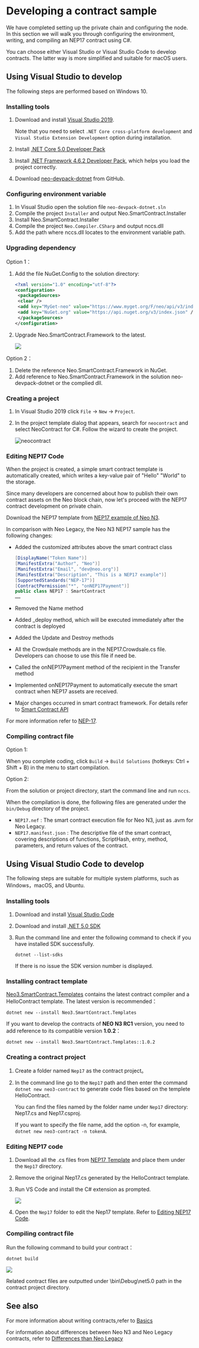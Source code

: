 # Developing a contract sample

We have completed setting up the private chain and configuring the node. In this section we will walk you through configuring the environment, writing, and compiling an NEP17 contract using C#.

You can choose either Visual Studio or Visual Studio Code to develop contracts. The latter way is more simplified and suitable for macOS users.

## Using Visual Studio to develop

The following steps are performed based on Windows 10.

### Installing tools

1. Download and install [Visual Studio 2019](https://www.visualstudio.com/products/visual-studio-community-vs).

   Note that you need to select `.NET Core cross-platform development` and `Visual Studio Extension Development` option during installation.

2. Install [.NET Core 5.0 Developer Pack](https://dotnet.microsoft.com/download/dotnet/thank-you/sdk-5.0.202-windows-x64-installer) 

3. Install [.NET Framework 4.6.2 Developer Pack](https://dotnet.microsoft.com/download/dotnet-framework/thank-you/net462-developer-pack-offline-installer), which helps you load the project correctly.

4. Download  [neo-devpack-dotnet](https://github.com/neo-project/neo-devpack-dotnet) from GitHub.

### Configuring environment variable

1. In Visual Studio open the solution file `neo-devpack-dotnet.sln`
2. Compile the project `Installer` and output Neo.SmartContract.Installer
3. Install Neo.SmartContract.Installer
4. Compile the project `Neo.Compiler.CSharp` and output nccs.dll
5. Add the path where nccs.dll locates to the environment variable path.

### Upgrading dependency

Option 1：

1. Add the file NuGet.Config to the solution directory:

   ```xml
   <?xml version="1.0" encoding="utf-8"?>
   <configuration>
    <packageSources>
    <clear />
    <add key="MyGet-neo" value="https://www.myget.org/F/neo/api/v3/index.json" />
    <add key="NuGet.org" value="https://api.nuget.org/v3/index.json" />
    </packageSources>
   </configuration>
   ```

2. Upgrade Neo.SmartContract.Framework to the latest.

   ![](assets/nuget.png)

Option 2：

1. Delete the reference Neo.SmartContract.Framework in NuGet.
2. Add reference to Neo.SmartContract.Framework in the solution neo-devpack-dotnet or the complied dll.

### Creating a project

1. In Visual Studio 2019 click `File` -> `New` -> `Project`.

2. In the project template dialog that appears, search for `neocontract` and select NeoContract for C#. Follow the wizard to create the project.

   ![neocontract](assets/neocontract.png)

### Editing NEP17 Code

When the project is created, a simple smart contract template is automatically created, which writes a key-value pair of "Hello" "World" to the storage.

Since many developers are concerned about how to publish their own contract assets on the Neo block chain, now let's proceed with the NEP17 contract development on private chain.

Download the NEP17 template from [NEP17 example of Neo N3](https://github.com/neo-project/examples/tree/master/csharp/NEP17).

In comparison with Neo Legacy, the Neo N3 NEP17 sample has the following changes:

- Added the customized attributes above the smart contract class

   ```c#
   [DisplayName("Token Name")]
   [ManifestExtra("Author", "Neo")]
   [ManifestExtra("Email", "dev@neo.org")]
   [ManifestExtra("Description", "This is a NEP17 example")]
   [SupportedStandards("NEP-17")]
   [ContractPermission("*", "onNEP17Payment")]
   public class NEP17 : SmartContract
   ……
   ```

- Removed the Name method

- Added _deploy method, which will be executed immediately after the contract is deployed

- Added the Update and Destroy methods

- All the Crowdsale methods are in the NEP17.Crowdsale.cs file. Developers can choose to use this file if need be.

- Called the onNEP17Payment method of the recipient in the Transfer method

- Implemented onNEP17Payment to automatically execute the smart contract when NEP17 assets are received.

- Major changes occurred in smart contract framework. For details refer to [Smart Contract API](../reference/scapi/api.md)

For more information refer to [NEP-17](../develop/write/nep17.md).

### Compiling contract file

Option 1:

When you complete coding, click `Build` -> `Build Solutions` (hotkeys: Ctrl + Shift + B) in the menu to start compilation.

Option 2:

From the solution or project directory, start the command line and run `nccs`.

When the compilation is done, the following files are generated under the `bin/Debug` directory of the project.

- `NEP17.nef` : The smart contract execution file for Neo N3, just as .avm for Neo Legacy.
- `NEP17.manifest.json` : The descriptive file of the smart contract, covering descriptions of functions, ScriptHash, entry, method, parameters, and return values of the contract.

## Using Visual Studio Code to develop

The following steps are suitable for multiple system platforms, such as Windows，macOS,  and Ubuntu.

### Installing tools

1. Download and install [Visual Studio Code](https://code.visualstudio.com/Download)

2. Download and install [.NET 5.0 SDK](https://dotnet.microsoft.com/download)

3. Run the command line and enter the following command to check if you have installed SDK successfully. 

   ```
   dotnet --list-sdks
   ```

   If there is no issue the SDK version number is displayed.

### Installing contract template

[Neo3.SmartContract.Templates](https://www.nuget.org/packages/Neo3.SmartContract.Templates/) contains the latest contract compiler and a HelloContract template. The latest version is recommended：

```
dotnet new --install Neo3.SmartContract.Templates
```

If you want to develop the contracts of **NEO N3 RC1** version, you need to add reference to its compatible version **1.0.2**：

```
dotnet new --install Neo3.SmartContract.Templates::1.0.2
```

### Creating a contract project

1. Create a folder named `Nep17` as the contract project。

2. In the command line go to the `Nep17` path and then enter the command `dotnet new neo3-contract` to generate code files based on the templete HelloContract.

   You can find the files named by the folder name under `Nep17` directory: Nep17.cs and Nep17.csproj.

   If you want to specify the file name, add the option -n, for example, `dotnet new neo3-contract -n tokenA`.

### Editing NEP17 code

1. Download all the .cs files from [NEP17 Template](https://github.com/neo-project/examples/tree/master/csharp/NEP17) and place them under the  `Nep17` directory.

2. Remove the original Nep17.cs generated by the HelloContract template.

3. Run VS Code and install the C# extension as prompted.

   ![](C:\neo-project\docs\docs\zh-cn\gettingstarted\assets\extension.png)

4. Open the `Nep17` folder to edit the Nep17 template. Refer to [Editing NEP17 Code](#editing-nep17-code).

### Compiling contract file

Run the following command to build your contract：

```
dotnet build
```

![](C:\neo-project\docs\docs\zh-cn\gettingstarted\assets\build.png)

Related contract files are outputted under \bin\Debug\net5.0 path in the contract project directory.

## See also

For more information about writing contracts,refer to [Basics](../develop/write/basics.md)

For information about differences between Neo N3 and Neo Legacy contracts, refer to [Differences than Neo Legacy](../develop/write/difference.md)

